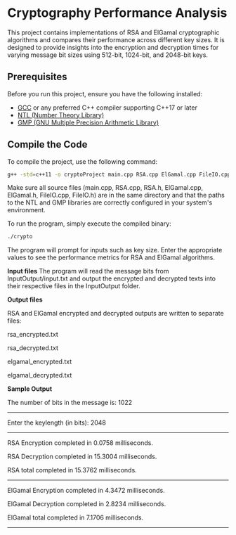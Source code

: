 # Cryptography Performance Analysis

This project contains implementations of RSA and ElGamal cryptographic algorithms and compares their performance across different key sizes. It is designed to provide insights into the encryption and decryption times for varying message bit sizes using 512-bit, 1024-bit, and 2048-bit keys.

## Prerequisites

Before you run this project, ensure you have the following installed:
- [GCC](https://gcc.gnu.org/) or any preferred C++ compiler supporting C++17 or later
- [NTL (Number Theory Library)](http://www.shoup.net/ntl/)
- [GMP (GNU Multiple Precision Arithmetic Library)](https://gmplib.org/)

## Compile the Code

To compile the project, use the following command:

```bash
g++ -std=c++11 -o cryptoProject main.cpp RSA.cpp ElGamal.cpp FileIO.cpp -lntl -lgmp
```

Make sure all source files (main.cpp, RSA.cpp, RSA.h, ElGamal.cpp, ElGamal.h, FileIO.cpp, FileIO.h) are in the same directory and that the paths to the NTL and GMP libraries are correctly configured in your system's environment.


To run the program, simply execute the compiled binary:

```bash
./crypto
```

The program will prompt for inputs such as key size. Enter the appropriate values to see the performance metrics for RSA and ElGamal algorithms.


**Input files**
The program will read the message bits from InputOutput/input.txt and output the encrypted and decrypted texts into their respective files in the InputOutput folder.

**Output files**

RSA and ElGamal encrypted and decrypted outputs are written to separate files:

rsa_encrypted.txt

rsa_decrypted.txt

elgamal_encrypted.txt

elgamal_decrypted.txt


**Sample Output**

The number of bits in the message is: 1022

--------------------------------------------------------------

Enter the keylength (in bits): 2048

--------------------------------------------------------------

RSA Encryption completed in 0.0758 milliseconds.

RSA Decryption completed in 15.3004 milliseconds.

RSA total completed in 15.3762 milliseconds.

--------------------------------------------------------------

ElGamal Encryption completed in 4.3472 milliseconds.

ElGamal Decryption completed in 2.8234 milliseconds.

ElGamal total completed in 7.1706 milliseconds.

--------------------------------------------------------------